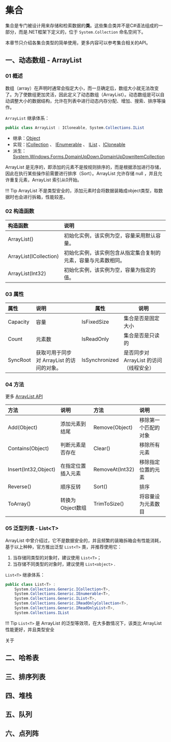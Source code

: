 # 集合
集合是专门被设计用来存储和检索数据的**类**。这些集合类并不是C#语法组成的一部分，而是.NET框架下定义的，位于 `System.Collection` 命名空间下。

本章节只介绍各集合类型的简单使用，更多内容可以参考集合相关的API。

## 一、动态数组 - ArrayList
### 01 概述
数组（array）在声明时通常会指定大小，而一旦确定后，数组大小就无法改变了。为了使数组更加灵活，因此定义了动态数组（ArrayList）。动态数组是可以自动调整大小的数据结构，允许在列表中进行动态内存分配、增加、搜索、排序等操作。

`ArrayList` 继承体系：
```csharp
public class ArrayList : ICloneable, System.Collections.IList
```

- 继承：[Object](https://learn.microsoft.com/zh-cn/dotnet/api/system.object?view=net-6.0) 
- 实现：[ICollection](https://learn.microsoft.com/zh-cn/dotnet/api/system.collections.icollection?view=net-6.0) 、 [IEnumerable](https://learn.microsoft.com/zh-cn/dotnet/api/system.collections.ienumerable?view=net-6.0) 、 [IList](https://learn.microsoft.com/zh-cn/dotnet/api/system.collections.ilist?view=net-6.0) 、[ICloneable](https://learn.microsoft.com/zh-cn/dotnet/api/system.icloneable?view=net-6.0) 
- 派生：[System.Windows.Forms.DomainUpDown.DomainUpDownItemCollection](https://learn.microsoft.com/zh-cn/dotnet/api/system.windows.forms.domainupdown.domainupdownitemcollection?view=net-6.0) 

ArrayList 是无序的，即添加的元素不是按规则排序的，而是根据添加进行存储，因此在执行某些操作前需要进行排序（Sort）。ArrayList 允许存储 null ，并且允许重复元素，ArrayList 索引从0开始。

!!! Tip
	ArrayList 不是类型安全的，添加元素时会将数据装箱成object类型，取数据时也会进行拆箱，性能较差。


### 02 构造函数
| 构造函数               | 说明                                                                             |
|:---------------------- |:-------------------------------------------------------------------------------- |
| ArrayList()            | 初始化实例，该实例为空，容量采用默认容量。                                         |
| ArrayList(ICollection) | 初始化实例，该实例包含从指定集合复制的元素，容量与元素数相同。 |
| ArrayList(Int32)       | 初始化实例，该实例为空，容量为指定的值。|                                                                                 |

### 03 属性
| 属性           | 说明                                      | 属性 | 说明 | 
|:-------------- |:----------------------------------------- | ---- | ---- |
| Capacity       | 容量                                      |  IsFixedSize    | 集合是否是固定大小      |
| Count          | 元素数                                    |     IsReadOnly     | 集合是否是只读的              |
| SyncRoot       | 获取可用于同步对 ArrayList 的访问的对象。 |    IsSynchronized | 是否同步对 ArrayList 的访问（线程安全）  |


### 04 方法

更多 [ArrayList API](https://learn.microsoft.com/zh-cn/dotnet/api/system.collections.arraylist?view=net-7.0 ) 

| 方法                 | 说明               | 方法            | 说明                 |
|:-------------------- |:------------------ |:--------------- |:-------------------- |
| Add(Object)          | 添加元素到结尾     | Remove(Object)  | 移除第一个匹配的对象 |
| Contains(Object)     | 判断元素是否存在   | Clear()         | 移除所有元素         |
| Insert(Int32,Object) | 在指定位置插入元素 | RemoveAt(Int32) | 移除指定位置的元素   |
| Reverse()            | 顺序反转           | Sort()          | 排序                 |
| ToArray()            | 转换为Object数组   | TrimToSize()      | 将容量设为元素数目|                     |

### 05 泛型列表 - List<T\>

ArrayList 中曾介绍过，它不是数据安全的，并且频繁的装箱拆箱会有性能消耗，基于以上种种，官方推出泛型 `List<T>` 类，并推荐使用它：
1. 当存储同类型的对象时，建议使用 `List<T>`；
2. 当存储不同类型的对象时，建议使用 `List<object>` .

`List<T>` 继承体系：
```csharp
public class List<T> : 
	System.Collections.Generic.ICollection<T>, 
	System.Collections.Generic.IEnumerable<T>, 
	System.Collections.Generic.IList<T>, 
	System.Collections.Generic.IReadOnlyCollection<T>, 
	System.Collections.Generic.IReadOnlyList<T>, 
	System.Collections.IList
```

!!! Tip
	`List<T>` 是 ArrayList 的泛型等效项，在大多数情况下，该类比 ArrayList 性能更好，并且类型安全

关于



## 二、哈希表
## 三、排序列表
## 四、堆栈
## 五、队列
## 六、点列阵




